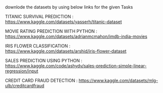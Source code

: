 downlode the datasets by using below links for the given Tasks

TITANIC SURVIVAL PREDICTION : https://www.kaggle.com/datasets/yasserh/titanic-dataset

MOVIE RATING PREDICTION WITH PYTHON : https://www.kaggle.com/datasets/adrianmcmahon/imdb-india-movies

IRIS FLOWER CLASSIFICATION : https://www.kaggle.com/datasets/arshid/iris-flower-dataset

SALES PREDICTION USING PYTHON : https://www.kaggle.com/code/ashydv/sales-prediction-simple-linear-regression/input

CREDIT CARD FRAUD DETECTION : https://www.kaggle.com/datasets/mlg-ulb/creditcardfraud
